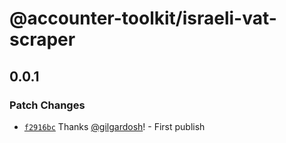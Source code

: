 # @accounter-toolkit/israeli-vat-scraper

## 0.0.1

### Patch Changes

- [`f2916bc`](https://github.com/gilgardosh/accounter-toolkit/commit/f2916bc3a20aa6028845dd068506b62e319d9546) Thanks [@gilgardosh](https://github.com/gilgardosh)! - First publish

